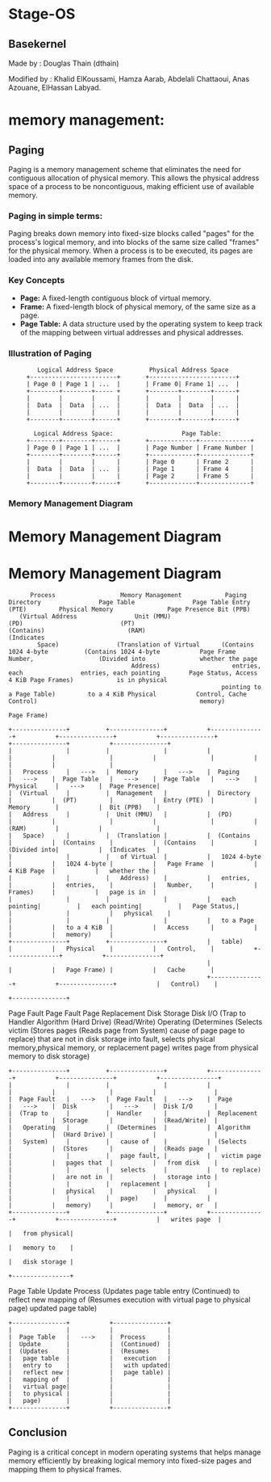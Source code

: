 # Stage-OS

## Basekernel
Made by : Douglas Thain (dthain)

Modified by : Khalid ElKoussami, Hamza Aarab, Abdelali Chattaoui, Anas Azouane, ElHassan Labyad.


# memory management:
## Paging
Paging is a memory management scheme that eliminates the need for contiguous allocation of physical memory. This allows the physical address space of a process to be noncontiguous, making efficient use of available memory.
### Paging in simple terms:
Paging breaks down memory into fixed-size blocks called "pages" for the process's logical memory, and into blocks of the same size called "frames" for the physical memory. When a process is to be executed, its pages are loaded into any available memory frames from the disk.
### Key Concepts
- **Page:** A fixed-length contiguous block of virtual memory.
- **Frame:** A fixed-length block of physical memory, of the same size as a page.
- **Page Table:** A data structure used by the operating system to keep track of the mapping between virtual addresses and physical addresses.
### Illustration of Paging
            Logical Address Space          Physical Address Space
         +------------------------+       +------------------------+
         | Page 0 | Page 1 | ...  |       | Frame 0| Frame 1| ...  |
         +--------+--------+----- +       +--------+--------+------+
         |        |        |      |       |        |        |      |
         |  Data  |  Data  | ...  |       |  Data  |  Data  | ...  |
         |        |        |      |       |        |        |      |
         +--------+--------+------+       +--------+--------+------+

           Logical Address Space:                   Page Table:
         +--------+--------+------+       +-------------+--------------+
         | Page 0 | Page 1 | ...  |       | Page Number | Frame Number |
         +--------+--------+------+       +-------------+--------------+
         |        |        |      |       | Page 0      | Frame 2      |
         |  Data  |  Data  | ...  |       | Page 1      | Frame 4      |
         |        |        |      |       | Page 2      | Frame 5      |
         +--------+--------+------+       +-------------+--------------+


### Memory Management Diagram

# Memory Management Diagram

# Memory Management Diagram

          Process                  Memory Management            Paging Directory                Page Table                Page Table Entry (PTE)         Physical Memory               Page Presence Bit (PPB)
       (Virtual Address                Unit (MMU)                       (PD)                           (PT)                           (Contains)                       (RAM)                        (Indicates
            Space)                (Translation of Virtual      (Contains 1024 4-byte          (Contains 1024 4-byte           Page Frame Number,                  (Divided into               whether the page
                                      Address)                    entries, each                entries, each pointing        Page Status, Access                 4 KiB Page Frames)            is in physical
                                                               pointing to a Page Table)         to a 4 KiB Physical           Control, Cache Control)                                             memory)
                                                                                                     Page Frame)

    +---------------+          +---------------+           +---------------+           +---------------+           +---------------+           +---------------+           +---------------+
    |               |          |               |           |               |           |               |           |               |           |               |           |               |
    |   Process     |   --->   |  Memory       |   --->    |  Paging       |   --->    |  Page Table   |   --->    |  Page Table   |   --->    |  Physical     |   --->    |  Page Presence|
    |  (Virtual     |          |  Management   |           |  Directory    |           |  (PT)         |           |  Entry (PTE)  |           |  Memory       |           |  Bit (PPB)    |
    |   Address     |          |  Unit (MMU)   |           |  (PD)         |           |               |           |               |           |  (RAM)        |           |               |
    |   Space)      |          |  (Translation |           |  (Contains    |           |  (Contains    |           |  (Contains    |           |  (Divided into|           |  (Indicates   |
    |               |          |   of Virtual  |           |   1024 4-byte |           |   1024 4-byte |           |   Page Frame  |           |   4 KiB Page  |           |   whether the |
    |               |          |   Address)    |           |   entries,    |           |   entries,    |           |   Number,     |           |   Frames)     |           |   page is in  |
    |               |          |               |           |   each pointing|          |   each pointing|          |   Page Status,|           |               |           |   physical    |
    |               |          |               |           |   to a Page   |           |   to a 4 KiB  |           |   Access      |           |               |           |   memory)     |
    +---------------+          +---------------+           |   table)      |           |   Physical    |           |   Control,    |           +---------------+           +---------------+
                                                           |               |           |   Page Frame) |           |   Cache       |
                                                           +---------------+           +---------------+           |   Control)    |
                                                                                                                   +---------------+

 Page Fault                     Page Fault                  Page Replacement             Disk Storage                 Disk I/O
 (Trap to                       Handler                     Algorithm                    (Hard Drive)                (Read/Write)
  Operating                     (Determines                 (Selects victim              (Stores pages               (Reads page from
  System)                       cause of page                page to replace)            that are not in             disk storage into
                                                             fault, selects                                          physical memory,physical memory, or
                                                             replacement page)                                        writes page from
                                                                                                                      physical memory to
                                                                                                                      disk storage)
 
    +---------------+          +---------------+           +---------------+           +---------------+           +----------------+           
    |               |          |               |           |               |           |               |           |                |         
    |  Page Fault   |   --->   |  Page Fault   |   --->    |  Page         |   --->    |  Disk         |   --->    |  Disk I/O      |       
    |  (Trap to     |          |  Handler      |           |  Replacement  |           |  Storage      |           |  (Read/Write)  |       
    |   Operating   |          |  (Determines  |           |  Algorithm    |           |  (Hard Drive) |           |                |       
    |   System)     |          |   cause of    |           |  (Selects     |           |  (Stores      |           |  (Reads page   |        
    |               |          |   page fault, |           |   victim page |           |   pages that  |           |   from disk    |         
    |               |          |   selects     |           |   to replace) |           |   are not in  |           |   storage into |          
    |               |          |   replacement |           |               |           |   physical    |           |   physical     |        
    |               |          |   page)       |           |               |           |   memory)     |           |   memory, or   |       
    +---------------+          +---------------+           +---------------+           +---------------+           |   writes page  |         
                                                                                                                   |   from physical|
                                                                                                                   |   memory to    |
                                                                                                                   |   disk storage |
                                                                                                                   +----------------+

Page Table Update               Process
(Updates page table entry       (Continued)
to reflect new mapping of       (Resumes execution with
virtual page to physical page)  updated page table)

    +---------------+           +---------------+
    |               |           |               |
    |  Page Table   |   --->    |  Process      |
    |  Update       |           |  (Continued)  |
    |  (Updates     |           |  (Resumes     |
    |   page table  |           |   execution   |
    |   entry to    |           |   with updated|
    |   reflect new |           |   page table) |
    |   mapping of  |           |               |
    |   virtual page|           |               |
    |   to physical |           |               |
    |   page)       |           |               |
    +---------------+           +---------------+
## Conclusion
Paging is a critical concept in modern operating systems that helps manage memory efficiently by breaking logical memory into fixed-size pages and mapping them to physical frames.
